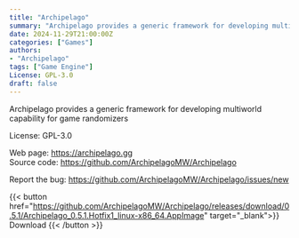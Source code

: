 ```yaml
---
title: "Archipelago"
summary: "Archipelago provides a generic framework for developing multiworld capability for game randomizers"
date: 2024-11-29T21:00:00Z
categories: ["Games"]
authors:
- "Archipelago"
tags: ["Game Engine"]
License: GPL-3.0
draft: false
---
```


Archipelago provides a generic framework for developing multiworld capability for game randomizers

License: GPL-3.0

Web page: <https://archipelago.gg>  
Source code: <https://github.com/ArchipelagoMW/Archipelago>

Report the bug: <https://github.com/ArchipelagoMW/Archipelago/issues/new>  

{{< button href="https://github.com/ArchipelagoMW/Archipelago/releases/download/0.5.1/Archipelago_0.5.1.Hotfix1_linux-x86_64.AppImage" target="_blank">}}
Download
{{< /button >}}